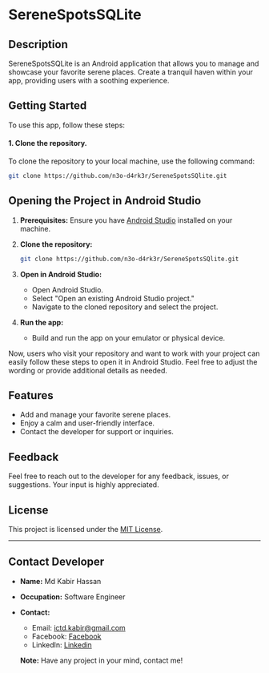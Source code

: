# SereneSpotsSQLite

## Description
SereneSpotsSQLite is an Android application that allows you to manage and showcase your favorite serene places. Create a tranquil haven within your app, providing users with a soothing experience.

## Getting Started
To use this app, follow these steps:

#### 1. Clone the repository.
To clone the repository to your local machine, use the following command:

```bash
git clone https://github.com/n3o-d4rk3r/SereneSpotsSQlite.git
```
## Opening the Project in Android Studio

1. **Prerequisites:** Ensure you have [Android Studio](https://developer.android.com/studio) installed on your machine.

2. **Clone the repository:**
    ```bash
    git clone https://github.com/n3o-d4rk3r/SereneSpotsSQlite.git
    ```

3. **Open in Android Studio:**
   - Open Android Studio.
   - Select "Open an existing Android Studio project."
   - Navigate to the cloned repository and select the project.

4. **Run the app:**
   - Build and run the app on your emulator or physical device.

Now, users who visit your repository and want to work with your project can easily follow these steps to open it in Android Studio. Feel free to adjust the wording or provide additional details as needed.

## Features
- Add and manage your favorite serene places.
- Enjoy a calm and user-friendly interface.
- Contact the developer for support or inquiries.

## Feedback
Feel free to reach out to the developer for any feedback, issues, or suggestions. Your input is highly appreciated.

## License
This project is licensed under the [MIT License](LICENSE).

---

## Contact Developer
- **Name:** Md Kabir Hassan
- **Occupation:** Software Engineer
- **Contact:** 
  - Email: ictd.kabir@gmail.com
  - Facebook: [Facebook](https://facebook.com/ictd.kabir)
  - LinkedIn: [Linkedin](https://www.linkedin.com/in/ictd-kabir/)

  **Note:** Have any project in your mind, contact me!


